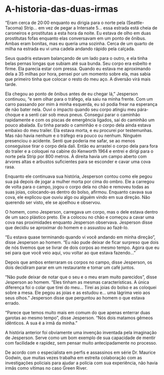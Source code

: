 # A-historia-das-duas-irmas

“Eram cerca de 20:00 enquanto eu dirigia para o norte pela (Seattle-Tacoma) Strip… em vez de pegar a Intersate 5… essa estrada está cheia de caroneiros e prostitutas a esta hora da noite. Eu estava de olho em duas prostitutas fofas enquanto elas conversavam em um ponto de ônibus. Ambas eram bonitas, mas eu queria uma sozinha. Cerca de um quarto de milha na estrada eu vi uma cadela andando rápido pela calçada.

Seus quadris estavam balançando de um lado para o outro, e ela tinha belas pernas longas que subiam até sua bunda. Seu corpo era esbelto e firme. Ela parecia estar com pressa. Quando eu estava me aproximando dela a 35 milhas por hora, pensei por um momento sobre ela, mas sabia que primeiro tinha que colocar o resto do meu aço. A diversão virá mais tarde.

Ela chegou ao ponto de ônibus antes de eu chegar lá,” Jesperson continuou, “e sem olhar para o tráfego, ela saiu na minha frente. Com um carro passando por mim à minha esquerda, eu só podia frear na esperança de não bater nela. Ouvi o impacto quando seu corpo atingiu meu pára-choque e a senti cair sob meus pneus. Consegui parar o caminhão rapidamente e com os piscas de emergência ligados, saí do caminhão um pouco abalada. Eu tinha parado o caminhão e o corpo dela ainda estava embaixo do meu trailer. Ela estava morta, e eu procurei por testemunhas. Mas não havia nenhum e o tráfego era pouco ou nenhum. Ninguém presenciou o acidente. Senti que poderia me safar, se ao menos conseguisse tirar o corpo dela dali. Então eu arrastei o corpo dela para fora do trailer e a coloquei na cabine do Kenworth 1964 e entrei e dirigi para o norte pela Strip por 800 metros. À direita havia um campo aberto com árvores altas e arbustos suficientes para se esconder e cavar uma cova rasa.

Enquanto ele continuava sua história, Jesperson contou como ele pegou sua pá depois de jogar a mulher morta por cima do ombro. Ele a carregou de volta para o campo, jogou o corpo dela no chão e removeu todas as suas joias, colocando-as dentro do bolso, afirmou. Enquanto cavava sua cova, ele explicou que ouviu algo ou alguém vindo em sua direção. Não querendo ser visto, ele se ajoelhou e observou.

O homem, como Jesperson, carregava um corpo, mas o dele estava dentro de um saco plástico preto. Ele a colocou no chão e começou a cavar uma cova nas proximidades enquanto Jesperson observava. Jesperson disse que decidiu se aproximar do homem e o assustou ao fazê-lo.

“Eu estava quase terminando quando vi você andando em minha direção”, disse Jesperson ao homem. “Eu não pude deixar de ficar surpreso que dois de nós tivemos que se livrar de dois corpos ao mesmo tempo. Agora que eu sei para que você veio aqui, vou voltar ao que estava fazendo…”

Depois que ambos enterraram os corpos no campo, disse Jesperson, os dois decidiram parar em um restaurante e tomar um café juntos.

“Não pude deixar de notar que o seu e o meu eram muito parecidos”, disse Jesperson ao homem. “Eles tinham as mesmas características. A única diferença foi o colar que tirei do meu... Tirei as joias do bolso e as coloquei sobre a mesa. Ele pegou as joias e as estudou e... uma lágrima veio aos seus olhos.” Jesperson disse que perguntou ao homem o que estava errado.

“Parece que temos muito mais em comum do que apenas enterrar duas garotas ao mesmo tempo”, disse Jesperson. “Nós dois matamos gêmeos idênticos. A sua é a irmã da minha.”

A história anterior foi obviamente uma invenção inventada pela imaginação de Jesperson. Serve como um bom exemplo de sua capacidade de mentir com facilidade e rapidez, sem pensar muito antecipadamente no processo. 

De acordo com o especialista em perfis e assassinos em série Dr. Maurice Godwin, que muitas vezes trabalha em estreita colaboração com as investigações policiais para ajudar a polícia com sua experiência, não havia irmãs como vítimas no caso Green River.

